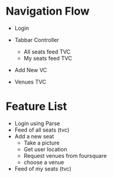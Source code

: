 # Navigation Flow

- Login

- Tabbar Controller
    - All seats feed TVC
    - My seats feed TVC

- Add New VC

- Venues TVC

# Feature List
- Login using Parse
- Feed of all seats (tvc)
- Add a new seat
    - Take a picture
    - Get user location 
    - Request venues from foursquare
    - choose a venue
- Feed of my seats (tvc)
